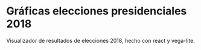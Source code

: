 # Gráficas elecciones presidenciales 2018

Visualizador de resultados de elecciones 2018, hecho con react y vega-lite.